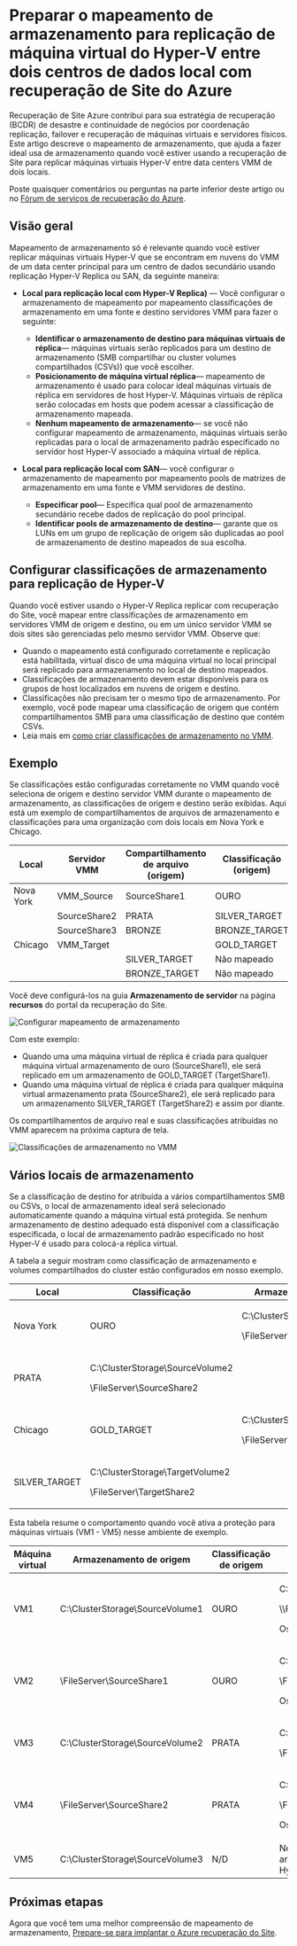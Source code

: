 <properties
    pageTitle="Mapear armazenamento em recuperação de Site do Azure para replicação de máquina virtual do Hyper-V entre locais dos data centers | Microsoft Azure"
    description="Prepare o mapeamento de armazenamento para replicação de máquina virtual do Hyper-V entre dois centros de dados locais com o Azure recuperação do Site."
    services="site-recovery"
    documentationCenter=""
    authors="rayne-wiselman"
    manager="jwhit"
    editor=""/>

<tags
    ms.service="site-recovery"
    ms.devlang="na"
    ms.topic="article"
    ms.tgt_pltfrm="na"
    ms.workload="storage-backup-recovery"
    ms.date="07/06/2016"
    ms.author="raynew"/>


# <a name="prepare-storage-mapping-for-hyper-v-virtual-machine-replication-between-two-on-premises-datacenters-with-azure-site-recovery"></a>Preparar o mapeamento de armazenamento para replicação de máquina virtual do Hyper-V entre dois centros de dados local com recuperação de Site do Azure


Recuperação de Site Azure contribui para sua estratégia de recuperação (BCDR) de desastre e continuidade de negócios por coordenação replicação, failover e recuperação de máquinas virtuais e servidores físicos. Este artigo descreve o mapeamento de armazenamento, que ajuda a fazer ideal usa de armazenamento quando você estiver usando a recuperação de Site para replicar máquinas virtuais Hyper-V entre data centers VMM de dois locais.

Poste quaisquer comentários ou perguntas na parte inferior deste artigo ou no [Fórum de serviços de recuperação do Azure](https://social.msdn.microsoft.com/forums/azure/home?forum=hypervrecovmgr).

## <a name="overview"></a>Visão geral

Mapeamento de armazenamento só é relevante quando você estiver replicar máquinas virtuais Hyper-V que se encontram em nuvens do VMM de um data center principal para um centro de dados secundário usando replicação Hyper-V Replica ou SAN, da seguinte maneira:


- **Local para replicação local com Hyper-V Replica)** — Você configurar o armazenamento de mapeamento por mapeamento classificações de armazenamento em uma fonte e destino servidores VMM para fazer o seguinte:

    - **Identificar o armazenamento de destino para máquinas virtuais de réplica**— máquinas virtuais serão replicados para um destino de armazenamento (SMB compartilhar ou cluster volumes compartilhados (CSVs)) que você escolher.
    - **Posicionamento de máquina virtual réplica**— mapeamento de armazenamento é usado para colocar ideal máquinas virtuais de réplica em servidores de host Hyper-V. Máquinas virtuais de réplica serão colocadas em hosts que podem acessar a classificação de armazenamento mapeada.
    - **Nenhum mapeamento de armazenamento**— se você não configurar mapeamento de armazenamento, máquinas virtuais serão replicadas para o local de armazenamento padrão especificado no servidor host Hyper-V associado a máquina virtual de réplica.

- **Local para replicação local com SAN**— você configurar o armazenamento de mapeamento por mapeamento pools de matrizes de armazenamento em uma fonte e VMM servidores de destino.
    - **Especificar pool**— Especifica qual pool de armazenamento secundário recebe dados de replicação do pool principal.
    - **Identificar pools de armazenamento de destino**— garante que os LUNs em um grupo de replicação de origem são duplicadas ao pool de armazenamento de destino mapeados de sua escolha.

## <a name="set-up-storage-classifications-for-hyper-v-replication"></a>Configurar classificações de armazenamento para replicação de Hyper-V

Quando você estiver usando o Hyper-V Replica replicar com recuperação do Site, você mapear entre classificações de armazenamento em servidores VMM de origem e destino, ou em um único servidor VMM se dois sites são gerenciadas pelo mesmo servidor VMM. Observe que:

- Quando o mapeamento está configurado corretamente e replicação está habilitada, virtual disco de uma máquina virtual no local principal será replicado para armazenamento no local de destino mapeados.
- Classificações de armazenamento devem estar disponíveis para os grupos de host localizados em nuvens de origem e destino.
- Classificações não precisam ter o mesmo tipo de armazenamento. Por exemplo, você pode mapear uma classificação de origem que contém compartilhamentos SMB para uma classificação de destino que contém CSVs.
- Leia mais em [como criar classificações de armazenamento no VMM](https://technet.microsoft.com/library/gg610685.aspx).

## <a name="example"></a>Exemplo

Se classificações estão configuradas corretamente no VMM quando você seleciona de origem e destino servidor VMM durante o mapeamento de armazenamento, as classificações de origem e destino serão exibidas. Aqui está um exemplo de compartilhamentos de arquivos de armazenamento e classificações para uma organização com dois locais em Nova York e Chicago.

**Local** | **Servidor VMM** | **Compartilhamento de arquivo (origem)** | **Classificação (origem)** | **Mapeadas** | **Compartilhamento de arquivo (destino)**
---|---|--- |---|---|---
Nova York | VMM_Source| SourceShare1 | OURO | GOLD_TARGET | TargetShare1
 |  | SourceShare2 | PRATA | SILVER_TARGET | TargetShare2
 | | SourceShare3 | BRONZE | BRONZE_TARGET | TargetShare3
Chicago | VMM_Target |  | GOLD_TARGET | Não mapeado |
| | | SILVER_TARGET | Não mapeado |
 | | | BRONZE_TARGET | Não mapeado

Você deve configurá-los na guia **Armazenamento de servidor** na página **recursos** do portal da recuperação do Site.

![Configurar mapeamento de armazenamento](./media/site-recovery-storage-mapping/storage-mapping1.png)

Com este exemplo:
- Quando uma uma máquina virtual de réplica é criada para qualquer máquina virtual armazenamento de ouro (SourceShare1), ele será replicado em um armazenamento de GOLD_TARGET (TargetShare1).
- Quando uma máquina virtual de réplica é criada para qualquer máquina virtual armazenamento prata (SourceShare2), ele será replicado para um armazenamento SILVER_TARGET (TargetShare2) e assim por diante.

Os compartilhamentos de arquivo real e suas classificações atribuídas no VMM aparecem na próxima captura de tela.

![Classificações de armazenamento no VMM](./media/site-recovery-storage-mapping/storage-mapping2.png)

## <a name="multiple-storage-locations"></a>Vários locais de armazenamento

Se a classificação de destino for atribuída a vários compartilhamentos SMB ou CSVs, o local de armazenamento ideal será selecionado automaticamente quando a máquina virtual está protegida. Se nenhum armazenamento de destino adequado está disponível com a classificação especificada, o local de armazenamento padrão especificado no host Hyper-V é usado para colocá-a réplica virtual.

A tabela a seguir mostram como classificação de armazenamento e volumes compartilhados do cluster estão configurados em nosso exemplo.

**Local** | **Classificação** | **Armazenamento associado**
---|---|---
Nova York | OURO | <p>C:\ClusterStorage\SourceVolume1</p><p>\\FileServer\SourceShare1</p>
 | PRATA | <p>C:\ClusterStorage\SourceVolume2</p><p>\\FileServer\SourceShare2</p>
Chicago | GOLD_TARGET | <p>C:\ClusterStorage\TargetVolume1</p><p>\\FileServer\TargetShare1</p>
 | SILVER_TARGET| <p>C:\ClusterStorage\TargetVolume2</p><p>\\FileServer\TargetShare2</p>

Esta tabela resume o comportamento quando você ativa a proteção para máquinas virtuais (VM1 - VM5) nesse ambiente de exemplo.

**Máquina virtual** | **Armazenamento de origem** | **Classificação de origem** | **Armazenamento de destino mapeados**
---|---|---|---
VM1 | C:\ClusterStorage\SourceVolume1 | OURO | <p>C:\ClusterStorage\SourceVolume1</p><p>\\\FileServer\SourceShare1</p><p>Os dois GOLD_TARGET</p>
VM2 | \\FileServer\SourceShare1 | OURO | <p>C:\ClusterStorage\SourceVolume1</p><p>\\FileServer\SourceShare1</p> <p>Os dois GOLD_TARGET</p>
VM3 | C:\ClusterStorage\SourceVolume2 | PRATA | <p>C:\ClusterStorage\SourceVolume2</p><p>\FileServer\SourceShare2</p>
VM4 | \FileServer\SourceShare2 | PRATA |<p>C:\ClusterStorage\SourceVolume2</p><p>\\FileServer\SourceShare2</p><p>Os dois SILVER_TARGET</p>
VM5 | C:\ClusterStorage\SourceVolume3 | N/D | Nenhum mapeamento, o local de armazenamento padrão do host Hyper-V é usado

## <a name="next-steps"></a>Próximas etapas

Agora que você tem uma melhor compreensão de mapeamento de armazenamento, [Prepare-se para implantar o Azure recuperação do Site](site-recovery-best-practices.md).
